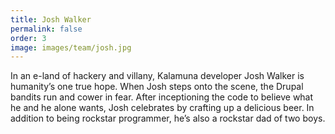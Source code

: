 ```yaml
---
title: Josh Walker
permalink: false
order: 3
image: images/team/josh.jpg
---
```


In an e-land of hackery and villany, Kalamuna developer Josh Walker is humanity’s one true hope. When Josh steps onto the scene, the Drupal bandits run and cower in fear. After inceptioning the code to believe what he and he alone wants, Josh celebrates by crafting up a delicious beer. In addition to being rockstar programmer, he’s also a rockstar dad of two boys.
